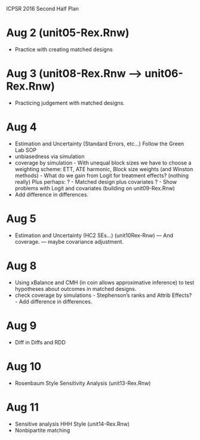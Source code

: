 ICPSR 2016 Second Half Plan

# Aug 2 (unit05-Rex.Rnw)
 - Practice with creating matched designs

# Aug 3 (unit08-Rex.Rnw --> unit06-Rex.Rnw)
 - Practicing judgement with matched designs.

# Aug 4
 - Estimation and Uncertainty (Standard Errors, etc…) Follow the Green Lab SOP
 - unbiasedness via simulation
 - coverage by simulation
           - With unequal block sizes we have to choose a weighting scheme: ETT, ATE harmonic, Block size weights (and Winston methods)
          -  What do we gain from Logit for treatment effects?  (nothing really)
Plus perhaps:
 ? - Matched design plus covariates
 ? - Show problems with Logit and covariates
(building on unit09-Rex.Rnw)
 - Add difference in differences.

# Aug 5
 - Estimation and Uncertainty (HC2 SEs…) (unit10Rex-Rnw)
 — And coverage.
 — maybe covariance adjustment.

# Aug 8
 - Using xBalance and CMH (in coin allows approximative inference) to test hypotheses about outcomes in matched designs.
 - check coverage by simulations
          -  Stephenson’s ranks and Attrib Effects?
        - Add difference in differences.

# Aug 9
 - Diff in Diffs and RDD

# Aug 10
 - Rosenbaum Style Sensitivity Analysis (unit13-Rex.Rnw)

# Aug 11
 - Sensitive analysis HHH Style (unit14-Rex.Rnw)
 - Nonbipartite matching
